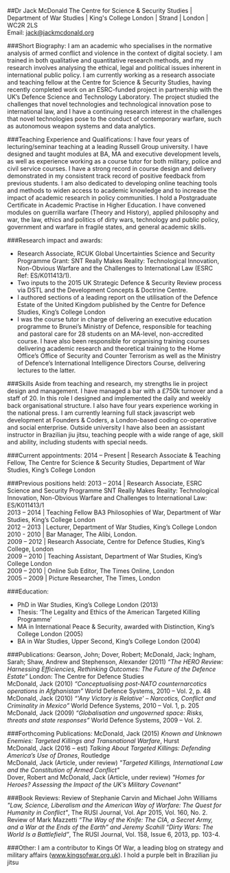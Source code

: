 ##Dr Jack McDonald
The Centre for Science & Security Studies | Department of War Studies | King's College London | Strand | London | WC2R 2LS  
Email: jack@jackmcdonald.org

###Short Biography: 
I am an academic who specialises in the normative analysis of armed conflict and violence in the context of digital society. I am trained in both qualitative and quantitative research methods, and my research involves analysing the ethical, legal and political issues inherent in international public policy. I am currently working as a research associate and teaching fellow at the Centre for Science & Security Studies, having recently completed work on an ESRC-funded project in partnership with the UK’s Defence Science and Technology Laboratory. The project studied the challenges that novel technologies and technological innovation pose to international law, and I have a continuing research interest in the challenges that novel technologies pose to the conduct of contemporary warfare, such as autonomous weapon systems and data analytics.  

###Teaching Experience and Qualifications:
I have four years of lecturing/seminar teaching at a leading Russell Group university. I have designed and taught modules at BA, MA and executive development levels, as well as experience working as a course tutor for both military, police and civil service courses. I have a strong record in course design and delivery demonstrated in my consistent track record of positive feedback from previous students. I am also dedicated to developing online teaching tools and methods to widen access to academic knowledge and to increase the impact of academic research in policy communities. I hold a Postgraduate Certificate in Academic Practise in Higher Education. I have convened modules on guerrilla warfare (Theory and History), applied philosophy and war, the law, ethics and politics of dirty wars, technology and public policy, government and warfare in fragile states, and general academic skills. 

###Research impact and awards:
* Research Associate, RCUK Global Uncertainties Science and Security Programme Grant: SNT Really Makes Reality: Technological Innovation, Non-Obvious Warfare and the Challenges to International Law (ESRC Ref: ES/K011413/1).
* Two inputs to the 2015 UK Strategic Defence & Security Review process via DSTL and the Development Concepts & Doctrine Centre.
* I authored sections of a leading report on the utilisation of the Defence Estate of the United Kingdom published by the Centre for Defence Studies, King’s College London
* I was the course tutor in charge of delivering an executive education programme to Brunei’s Ministry of Defence, responsible for teaching and pastoral care for 28 students on an MA-level, non-accredited course. I have also been responsible for organising training courses delivering academic research and theoretical training to the Home Office’s Office of Security and Counter Terrorism as well as the Ministry of Defence’s International Intelligence Directors Course, delivering lectures to the latter.

###Skills
Aside from teaching and research, my strengths lie in project design and management. I have managed a bar with a £750k turnover and a staff of 20. In this role I designed and implemented the daily and weekly back organisational structure. I also have four years experience working in the national press.  I am currently learning full stack javascript web development at Founders & Coders, a London-based coding co-operative and social enterprise. Outside university I have also been an assistant instructor in Brazilian jiu jitsu, teaching people with a wide range of age, skill and ability, including students with special needs.

###Current appointments:
2014 – Present | Research Associate & Teaching Fellow, The Centre for Science & Security Studies, Department of War Studies, King’s College London

###Previous positions held:
2013 – 2014 | Research Associate, ESRC Science and Security Programme SNT Really Makes Reality: Technological Innovation, Non-Obvious Warfare and Challenges to International Law: ES/K011413/1  
2013 – 2014 | Teaching Fellow BA3 Philosophies of War, Department of War Studies, King’s College London  
2012 – 2013 |	Lecturer, Department of War Studies, King’s College London  
2010 - 2010 | Bar Manager, The Alibi, London.  
2009 – 2012 |	Research Associate, Centre for Defence Studies, King’s College, London  
2009 – 2010 |	Teaching Assistant, Department of War Studies, King’s College London  
2009 – 2010 |	Online Sub Editor, The Times Online, London  
2005 – 2009 |	Picture Researcher, The Times, London  

###Education:
* PhD in War Studies, King’s College London (2013)
* Thesis: ‘The Legality and Ethics of the American Targeted Killing Programme’
* MA in International Peace & Security, awarded with Distinction, King’s College London (2005)
* BA in War Studies, Upper Second, King’s College London (2004)

###Publications:
Gearson, John; Dover, Robert; McDonald, Jack; Ingham, Sarah; Shaw, Andrew and Stephenson, Alexander (2011) _“The HERO Review: Harnessing Efficiencies, Rethinking Outcomes: The Future of the Defence Estate”_ London: The Centre for Defence Studies  
McDonald, Jack (2010) _“Conceptualising post-NATO counternarcotics operations in Afghanistan”_ World Defence Systems, 2010 – Vol. 2, p. 48  
McDonald, Jack (2010) _“'Any Victory is Relative' – Narcotics, Conflict and Criminality in Mexico”_ World Defence Systems, 2010 – Vol. 1, p. 205  
McDonald, Jack (2009) _“Globalisation and ungoverned space: Risks, threats and state responses”_ World Defence Systems, 2009 – Vol. 2.  

###Forthcoming Publications:
McDonald, Jack (2015) _Known and Unknown Enemies: Targeted Killings and Transnational Warfare_, Hurst  
McDonald, Jack (2016 – est) _Talking About Targeted Killings: Defending America’s Use of Drones_, Routledge  
McDonald, Jack (Article, under review) _"Targeted Killings, International Law and the Constitution of Armed Conflict"_  
Dover, Robert and McDonald, Jack (Article, under review) _"Homes for Heroes? Assessing the Impact of the UK’s Military Covenant"_  

###Book Reviews:
Review of Stephanie Carvin and Michael John Williams _"Law, Science, Liberalism and the American Way of Warfare: The Quest for Humanity in Conflict"_, The RUSI Journal, Vol. Apr 2015, Vol. 160, No. 2.  
Review of Mark Mazzetti _“The Way of the Knife: The CIA, a Secret Army, and a War at the Ends of the Earth” and Jeremy Scahill “Dirty Wars: The World Is a Battlefield”_, The RUSI Journal, Vol. 158, Issue 6, 2013, pp. 103-4.

###Other:
I am a contributor to Kings Of War, a leading blog on strategy and military affairs (www.kingsofwar.org.uk). I hold a purple belt in Brazilian jiu jitsu 



